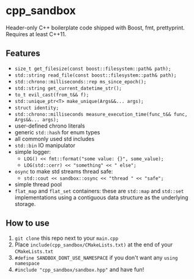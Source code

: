 # cpp_sandbox

Header-only C++ boilerplate code shipped with Boost, fmt, prettyprint. Requires at least C++11.

## Features

* `size_t get_filesize(const boost::filesystem::path& path);`
* `std::string read_file(const boost::filesystem::path& path);`
* `std::chrono::milliseconds::rep ms_since_epoch();`
* `std::string get_current_datetime_str();`
* `to_t evil_cast(from_t&& f);`
* `std::unique_ptr<T> make_unique(Args&&... args);`
* `struct identity;`
* `std::chrono::milliseconds measure_execution_time(func_t&& func, Args&&... args);`
* user-defined chrono literals
* generic `std::hash` for enum types
* all commonly used std includes
* `std::bin` IO manipulator
* simple logger:
  * `LOG() << fmt::format("some value: {}", some_value);`
  * `LOG(std::cerr) << "something" << " else";`
* `osync` to make std streams thread safe:
  * `std::cout << sandbox::osync << "thread " << "safe";`
* simple thread pool
* `flat_map` and `flat_set` containers: these are `std::map` and `std::set` implementations using a contiguous data structure as the underlying storage.

## How to use

1) `git clone` this repo next to your `main.cpp`
2) Place `include(cpp_sandbox/CMakeLists.txt)` at the end of your `CMakeLists.txt`
3) `#define SANDBOX_DONT_USE_NAMESPACE` if you don't want any `using namespace`
4) `#include "cpp_sandbox/sandbox.hpp"` and have fun!
